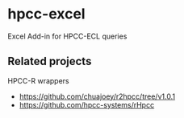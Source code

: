 # hpcc-excel
Excel Add-in for HPCC-ECL queries

## Related projects
HPCC-R wrappers
 * https://github.com/chuajoey/r2hpcc/tree/v1.0.1
 * https://github.com/hpcc-systems/rHpcc

